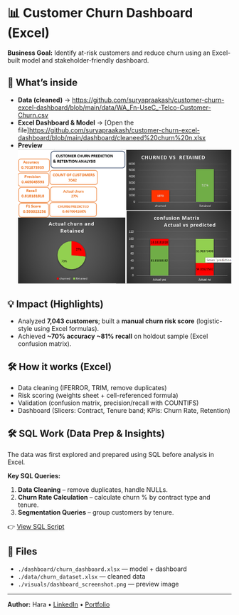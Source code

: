 # 📊 Customer Churn Dashboard (Excel)

**Business Goal:** Identify at-risk customers and reduce churn using an Excel-built model and stakeholder-friendly dashboard.

## 🔎 What’s inside
- **Data (cleaned)** → https://github.com/suryapraakash/customer-churn-excel-dashboard/blob/main/data/WA_Fn-UseC_-Telco-Customer-Churn.csv
- **Excel Dashboard & Model** → [Open the file]https://github.com/suryapraakash/customer-churn-excel-dashboard/blob/main/dashboard/cleaneed%20churn%20n.xlsx
- **Preview**  
  ![Dashboard](https://github.com/suryapraakash/customer-churn-excel-dashboard/blob/main/visuals/cust%20sc.png)

## 💡 Impact (Highlights)
- Analyzed **7,043 customers**; built a **manual churn risk score** (logistic-style using Excel formulas).
- Achieved **~70% accuracy** **~81% recall** on holdout sample (Excel confusion matrix).


## 🛠️ How it works (Excel)
- Data cleaning (IFERROR, TRIM, remove duplicates)
- Risk scoring (weights sheet + cell-referenced formula)
- Validation (confusion matrix, precision/recall with COUNTIFS)
- Dashboard (Slicers: Contract, Tenure band; KPIs: Churn Rate, Retention)


## 🛠️ SQL Work (Data Prep & Insights)

The data was first explored and prepared using SQL before analysis in Excel.  

**Key SQL Queries:**
1. **Data Cleaning** – remove duplicates, handle NULLs.  
2. **Churn Rate Calculation** – calculate churn % by contract type and tenure.  
3. **Segmentation Queries** – group customers by tenure.  

👉 [View SQL Script](https://github.com/suryapraakash/customer-churn-excel-dashboard/blob/main/sql/churn%20pred.sql)

  

## 📁 Files
- `./dashboard/churn_dashboard.xlsx` — model + dashboard
- `./data/churn_dataset.xlsx` — cleaned data
- `./visuals/dashboard_screenshot.png` — preview image

---
**Author:** Hara • [LinkedIn](#) • [Portfolio](#)
